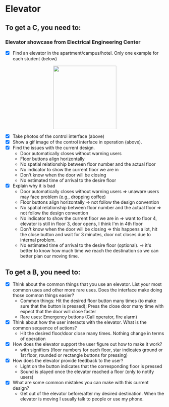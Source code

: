 # Elevator

## To get a C, you need to:
### Elevator showcase from Electrical Engineering Center
- [x] Find an elevator in the apartment/campus/hotel. Only one example for each student (below)
<p align="center">
<img src="https://github.com/Alex-Nguyen/Elevator/blob/master/lift.gif" width="200px">
</p>

- [x] Take photos of the control interface (above)
- [x] Show a gif image of the control interface in operation (above).
- [x] Find the issues with the current design.
    + Door automatically closes without warning users
    + Floor buttons align horizontally
    + No spatial relationship between floor number and the actual floor
    + No indicator to show the current floor we are in
    + Don't know when the door will be closing
    + No estimated time of arrival to the desire floor
- [x] Explain why it is bad
    + Door automatically closes without warning users => unaware users may face problem (e.g., dropping coffee)
    + Floor buttons align horizontally => not follow the design convention
    + No spatial relationship between floor number and the actual floor => not follow the design convention
    + No indicator to show the current floor we are in => want to floor 4, elevator is still in floor 3, door opens, I think I'm in 4th floor
    + Don't know when the door will be closing => this happens a lot, hit the close button and wait for 3 minutes, door not closes due to internal problem.
    + No estimated time of arrival to the desire floor (optional). => it's better to know how much time we reach the destination so we can better plan our moving time.

## To get a B, you need to:
- [x] Think about the common things that you use an elevator. List your most common uses and other more rare uses. Does the interface make doing those common things easier?
    + Common things: Hit the desired floor button many times (to make sure that the button is pressed); Press the close door many time with expect that the door will close faster
    + Rare uses: Emergency buttons (Call operator, fire alarm)
- [x] Think about how the user interacts with the elevator. What is the common sequence of actions?
    + Hit the desired floor/door close many times. Nothing change in terms of operation
- [x] How does the elevator support the user figure out how to make it work?
    + with signifiers (floor numbers for each floor, star indicates ground or 1st floor, rounded or rectangle buttons for pressing)
- [x] How does the elevator provide feedback to the user?
    + Light on the button indicates that the corresponding floor is pressed
    + Sound is played once the elevator reached a floor (only to notify users)
- [x] What are some common mistakes you can make with this current design?
    + Get out of the elevator before/after my desired destination. When the elevator is moving I usually talk to people or use my phone.
